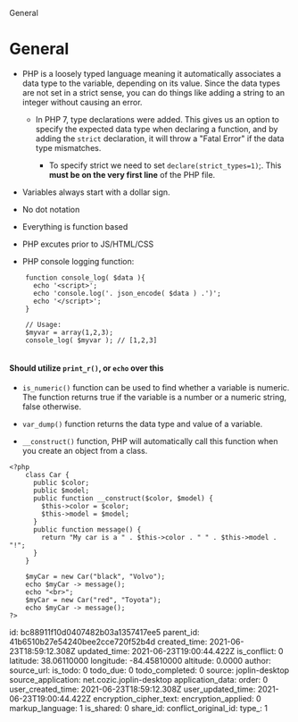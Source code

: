 General

# General

* PHP is a loosely typed language meaning it automatically associates a data type to the variable, depending on its value. Since the data types are not set in a strict sense, you can do things like adding a string to an integer without causing an error.

	* In PHP 7, type declarations were added. This gives us an option to specify the expected data type when declaring a function, and by adding the `strict` declaration, it will throw a "Fatal Error" if the data type mismatches.

		* To specify strict we need to set `declare(strict_types=1)`;. This **must be on the very first line** of the PHP file.

* Variables always start with a dollar sign.

* No dot notation

* Everything is function based

* PHP excutes prior to JS/HTML/CSS

* PHP console logging function:

```
	function console_log( $data ){
	  echo '<script>';
	  echo 'console.log('. json_encode( $data ) .')';
	  echo '</script>';
	}

	// Usage:
	$myvar = array(1,2,3);
	console_log( $myvar ); // [1,2,3]
	
```

#### Should utilize `print_r()`, or `echo` over this

* `is_numeric()` function can be used to find whether a variable is numeric. The function returns true if the variable is a number or a numeric string, false otherwise.

* `var_dump()` function returns the data type and value of a variable.

* `__construct()` function, PHP will automatically call this function when you create an object from a class.

```
<?php
	class Car {
	  public $color;
	  public $model;
	  public function __construct($color, $model) {
	    $this->color = $color;
	    $this->model = $model;
	  }
	  public function message() {
	    return "My car is a " . $this->color . " " . $this->model . "!";
	  }
	}

	$myCar = new Car("black", "Volvo");
	echo $myCar -> message();
	echo "<br>";
	$myCar = new Car("red", "Toyota");
	echo $myCar -> message();
?>
```

id: bc88911f10d0407482b03a1357417ee5
parent_id: 41b6510b27e54240bee2cce720f52b4d
created_time: 2021-06-23T18:59:12.308Z
updated_time: 2021-06-23T19:00:44.422Z
is_conflict: 0
latitude: 38.06110000
longitude: -84.45810000
altitude: 0.0000
author: 
source_url: 
is_todo: 0
todo_due: 0
todo_completed: 0
source: joplin-desktop
source_application: net.cozic.joplin-desktop
application_data: 
order: 0
user_created_time: 2021-06-23T18:59:12.308Z
user_updated_time: 2021-06-23T19:00:44.422Z
encryption_cipher_text: 
encryption_applied: 0
markup_language: 1
is_shared: 0
share_id: 
conflict_original_id: 
type_: 1